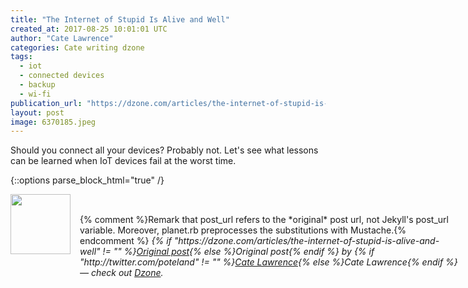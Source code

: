 ```yaml
---
title: "The Internet of Stupid Is Alive and Well"
created_at: 2017-08-25 10:01:01 UTC
author: "Cate Lawrence"
categories: Cate writing dzone
tags: 
  - iot
  - connected devices
  - backup
  - wi-fi
publication_url: "https://dzone.com/articles/the-internet-of-stupid-is-alive-and-well"
layout: post
image: 6370185.jpeg
---
```

Should you connect all your devices? Probably not. Let's see what lessons can be learned when IoT devices fail at the worst time.


{::options parse_block_html="true" /}
<div class="author">
   <img src="http://www.rss-specifications.com/rss-spec-rss.gif" style="width: 96px; height: 96;">
   <span style="position: absolute; padding: 32px 15px;">{% comment %}Remark that post_url refers to the *original* post url, not Jekyll's post_url variable. Moreover, planet.rb preprocesses the substitutions with Mustache.{% endcomment %}
      <i>{% if "https://dzone.com/articles/the-internet-of-stupid-is-alive-and-well" != "" %}<a href="https://dzone.com/articles/the-internet-of-stupid-is-alive-and-well">Original post</a>{% else %}Original post{% endif %} by {% if "http://twitter.com/poteland" != "" %}<a href="http://twitter.com/poteland">Cate Lawrence</a>{% else %}Cate Lawrence{% endif %} &mdash; check out <a href="https://dzone.com">Dzone</a>.</i>
  </span>
</div>
